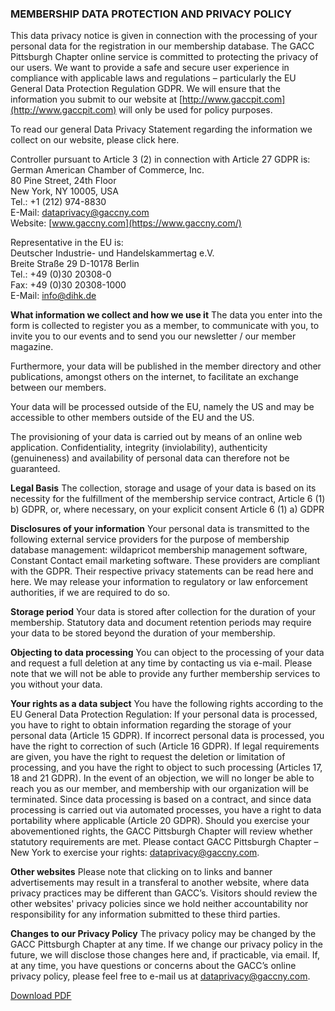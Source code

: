 <style>
tr {
    border-bottom: solid black 2px;
}

td {font-weight: bolder !important; }

.table-sig tr {
    border-bottom: none;
}

@media print {
  .page-break-print {
      page-break-after: always;
      }

  .container {
    width: auto;
  }

  .no-show-print {
      display: none;
  }

    h1 {
    padding-bottom: none; 
}

}

@page {
    { size:8.5in 11in; margin: 10cm }

  .no-show-print {
      display: none;
  }
}
</style>


### MEMBERSHIP DATA PROTECTION AND PRIVACY POLICY

This data privacy notice is given in connection with the processing of your personal data for the
registration in our membership database. The GACC Pittsburgh Chapter  online service is committed to protecting the
privacy of our users. We want to provide a safe and secure user experience in compliance with
applicable laws and regulations – particularly the EU General Data Protection Regulation GDPR.
We will ensure that the information you submit to our website at [http://www.gaccpit.com](http://www.gaccpit.com) will only be used for policy purposes.

To read our general Data Privacy Statement regarding the information we collect on our website,
please click here.

Controller pursuant to Article 3 (2) in connection with Article 27 GDPR is:<br>
German American Chamber of Commerce, Inc.<br>
80 Pine Street, 24th Floor<br>
New York, NY 10005, USA<br>
Tel.: +1 (212) 974-8830<br>
E-Mail: [dataprivacy@gaccny.com](dataprivacy@gaccny.com)<br>
Website: [www.gaccny.com](https://www.gaccny.com/)<br>

Representative in the EU is:<br>
Deutscher Industrie- und Handelskammertag e.V.<br>
Breite Straße 29 D-10178 Berlin<br>
Tel.: +49 (0)30 20308-0<br>
Fax: +49 (0)30 20308-1000<br>
E-Mail: [info@dihk.de](info@dihk.de)<br>

**What information we collect and how we use it**
The data you enter into the form is collected to register you as a member, to communicate with you, to invite you to our events and to send you our newsletter / our member magazine.

Furthermore, your data will be published in the member directory and other publications, amongst others on the internet, to facilitate an exchange between our members.

Your data will be processed outside of the EU, namely the US and may be accessible to other members outside of the EU and the US.

The provisioning of your data is carried out by means of an online web application. Confidentiality, integrity (inviolability), authenticity (genuineness) and availability of personal data can therefore not
be guaranteed.

**Legal Basis**
The collection, storage and usage of your data is based on its necessity for the fulfillment of the membership service contract, Article 6 (1) b) GDPR, or, where necessary, on your explicit consent Article 6 (1) a) GDPR

**Disclosures of your information**
Your personal data is transmitted to the following external service providers for the purpose of membership database management: wildapricot membership management software, Constant Contact email marketing software. These providers are compliant with the GDPR. Their respective privacy statements can be read here and here. We may release your information to regulatory or law enforcement authorities, if we are required to do so.

**Storage period**
Your data is stored after collection for the duration of your membership. Statutory data and document retention periods may require your data to be stored beyond the duration of your membership.

**Objecting to data processing**
You can object to the processing of your data and request a full deletion at any time by contacting
us via e-mail. Please note that we will not be able to provide any further membership services to
you without your data.

**Your rights as a data subject**
You have the following rights according to the EU General Data Protection Regulation: If your
personal data is processed, you have to right to obtain information regarding the storage of your
personal data (Article 15 GDPR). If incorrect personal data is processed, you have the right to
correction of such (Article 16 GDPR). If legal requirements are given, you have the right to request
the deletion or limitation of processing, and you have the right to object to such processing
(Articles 17, 18 and 21 GDPR). In the event of an objection, we will no longer be able to reach you
as our member, and membership with our organization will be terminated. Since data processing is
based on a contract, and since data processing is carried out via automated processes, you have a
right to data portability where applicable (Article 20 GDPR). Should you exercise your abovementioned rights, the GACC Pittsburgh Chapter  will review whether statutory requirements are met.
Please contact GACC Pittsburgh Chapter  – New York to exercise your rights: dataprivacy@gaccny.com.

**Other websites**
Please note that clicking on to links and banner advertisements may result in a transferal to another website, where data privacy practices may be different than GACC’s. Visitors should review the other websites' privacy policies since we hold neither accountability nor responsibility for any information submitted to these third parties.

**Changes to our Privacy Policy**
The privacy policy may be changed by the GACC Pittsburgh Chapter  at any time. If we change our privacy policy in the future, we will disclose those changes here and, if practicable, via email. If, at any time, you have questions or concerns about the GACC’s online privacy policy, please feel free to e-mail us at [dataprivacy@gaccny.com](dataprivacy@gaccny.com).


<a role="button" href="/assets/docs/GACC Pittsburgh Chapter  Membership Privacy_eng.pdf" target="_blank" class="btn btn-primary btn-sm no-show-print">Download PDF</a>

<div class="page-break-print"></div>